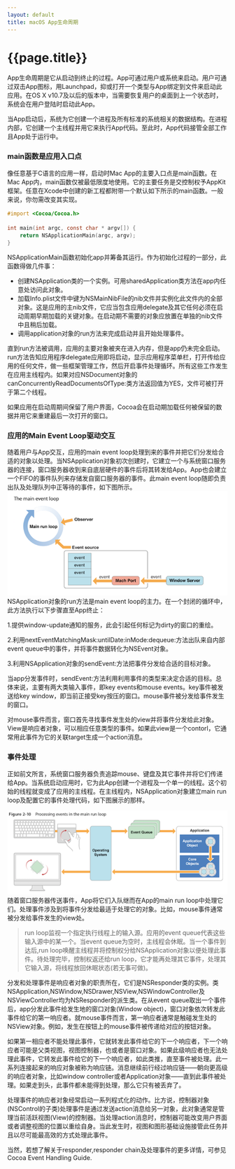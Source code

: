 ```yaml
---
layout: default
title: macOS App生命周期
---
```

{{page.title}}
===================

App生命周期是它从启动到终止的过程。App可通过用户或系统来启动。用户可通过双击App图标，用Launchpad，抑或打开一个类型与App绑定到文件来启动此应用。在OS X v10.7及以后的版本中，当需要恢复用户的桌面到上一个状态时，系统会在用户登陆时启动此App。

当App启动后，系统为它创建一个进程及所有标准的系统相关的数据结构。在进程内部，它创建一个主线程并用它来执行App代码。至此时，App代码接管全部工作且App处于运行中。

### main函数是应用入口点
像任意基于C语言的应用一样，启动时Mac App的主要入口点是main函数。在Mac App内，main函数仅被最低限度地使用。它的主要任务是交控制权予AppKit框架。任意在Xcode中创建的新工程都附带一个默认如下所示的main函数。一般来说，你勿需改变其实现。
```Objective-C
#import <Cocoa/Cocoa.h>

int main(int argc, const char * argv[]) {
    return NSApplicationMain(argc, argv);
}
```
NSApplicationMain函数初始化app并筹备其运行。作为初始化过程的一部分，此函数得做几件事：

* 创建NSApplication类的一个实例。可用sharedApplication类方法在app内任意处访问此对象。
* 加载Info.plist文件中键为NSMainNibFile的nib文件并实例化此文件内的全部对象。这是应用的主nib文件，它应当包含应用delegate及其它任何必须在启动周期早期加载的关键对象。在启动期不需要的对象应放置在单独的nib文件中且稍后加载。
* 调用application对象的run方法来完成启动并且开始处理事件。

直到run方法被调用，应用的主要对象被夹在进入内存，但是app仍未完全启动。run方法告知应用程序delegate应用即将启动，显示应用程序菜单栏，打开传给应用的任何文件，做一些框架管理工作，然后开启事件处理循环。所有这些工作发生在应用主线程内。如果对应NSDocument对象的canConcurrentlyReadDocumentsOfType:类方法返回值为YES，文件可被打开于第二个线程。

如果应用在启动周期间保留了用户界面，Cocoa会在启动期加载任何被保留的数据并用它来重建最后一次打开的窗口。
### 应用的Main Event Loop驱动交互
随着用户与App交互，应用的main event loop处理到来的事件并把它们分发给合适的对象以处理。当NSApplication对象初次创建时，它建立一个与系统窗口服务器的连接，窗口服务器收到来自底层硬件的事件后将其转发给App。App也会建立一个FIFO的事件队列来存储发自窗口服务器的事件。此main event loop随即负责出队及处理队列中正等待的事件，如下图所示。
<img src="/images/posts/2018-11-11/main event loop.png">
NSApplication对象的run方法是main event loop的主力。在一个封闭的循环中，此方法执行以下步骤直至App终止：

1.提供window-update通知的服务，此会引起任何标记为dirty的窗口的重绘。

2.利用nextEventMatchingMask:untilDate:inMode:dequeue:方法出队来自内部event queue中的事件，并将事件数据转化为NSEvent对象。

3.利用NSApplication对象的sendEvent:方法把事件分发给合适的目标对象。

当app分发事件时，sendEvent:方法利用利用事件的类型来决定合适的目标。总体来说，主要有两大类输入事件，即key events和mouse events。key事件被发送给key window，即当前正接受key按压的窗口。mouse事件被分发给事件发生的窗口。

对mouse事件而言，窗口首先寻找事件发生处的view并将事件分发给此对象。View是响应者对象，可以相应任意类型的事件。如果此view是一个contorl，它通常用此事件为它的关联target生成一个action消息。
### 事件处理
正如前文所言，系统窗口服务器负责追踪mouse、键盘及其它事件并将它们传递给App。当系统启动应用时，它为此App创建一个进程及一个单一的线程。这个初始的线程就变成了应用的主线程。在主线程内，NSApplication对象建立main run loop及配置它的事件处理代码，如下图展示的那样。

<img src="/images/posts/2018-11-11/processing events in the main run loop.png">
随着窗口服务器传送事件，App将它们入队继而在App的main run loop中处理它们。处理事件涉及到将事件分发给最适于处理它的对象。比如，mouse事件通常被分发给事件发生的view处。

 >  run loop监视一个指定执行线程上的输入源。应用的event queue代表这些输入源中的某一个。当event queue为空时，主线程会休眠。当一个事件到达后,run loop唤醒主线程并将控制权分给NSApplication对象以便处理此事件。待处理完毕，控制权返还给run loop，它才能再处理其它事件，处理其它输入源，将线程放回休眠状态(若无事可做)。
 
 分发和处理事件是响应者对象的职责所在，它们是NSResponder类的实例。类NSApplication,NSWindow,NSDrawer,NSView,NSWindowController及NSViewController均为NSResponder的派生类。在从event queue取出一个事件后，app分发此事件给发生地的窗口对象(Window object)，窗口对象依次转发此事件给它的第一响应者。就mouse事件而言，第一响应者通常是触碰发生处的NSView对象。例如，发生在按钮上的mouse事件被传递给对应的按钮对象。
 
 如果第一相应者不能处理此事件，它就转发此事件给它的下一个响应者，下一个响应者可能是父类视图，视图控制器，也或者是窗口对象。如果此级响应者也无法处理此事件，它转发此事件给它的下一个响应者，如此类推，直至事件被处理。此一系列连接起来的响应对象被称为响应链。消息继续前行经过响应链——朝向更高级的响应者对象，比如window controller或者Application对象——直到此事件被处理。如果走到头，此事件都未能得到处理，那么它只有被丢弃了。
 
 处理事件的响应者对象经常启动一系列程式化的动作。比方说，控制器对象(NSControl的子类)处理事件是通过发送action消息给另一对象，此对象通常是管理当前活跃视图(View)的控制器。当处理action消息时，控制器可能改变用户界面或者调整视图的位置以重绘自身。当此发生时，视图和图形基础设施接管此任务并且以尽可能最高效的方式处理此事件。
 
 当然，若想了解关于responder,responder chain及处理事件的更多详情，可参见Cocoa Event Handling Guide.
 
 




















